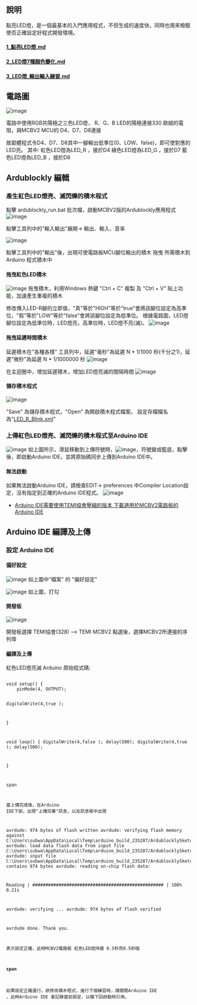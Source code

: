 ## 說明

點亮LED燈，是一個最基本的入門應用程式，不但生成的速度快，同時也用來檢驗使否正確設定好程式開發環境。

#### <a href="1_點亮LED燈.md">1_點亮LED燈.md</a>

#### <a href="2_LED燈7種顏色變化.md">2_LED燈7種顏色變化.md</a>

#### <a href="3_LED燈_輸出輸入練習.md">3_LED燈_輸出輸入練習.md</a>

## 電路圖

![image](image/led_01.png)

電路中使用RGB共陽極之三色LED燈，
R、G、B LED的陽極連接330 歐姆的電阻，與MCBV2 MCU的 D4、D7、D8連接

故韌體程式令D4、D7、D8其中一腳輸出低準位(0、LOW、false)，即可使對應的LED亮。
其中:
紅色LED燈為LED_R ，接於D4
綠色LED燈為LED_G ，接於D7
藍色LED燈為LED_B ，接於D8

## Ardublockly 編輯

### 產生紅色LED燈亮、滅閃爍的積木程式

點擊 ardublockly_run.bat 批次檔，啟動MCBV2版的Ardublockly應用程式
![image](image/ardublockly01.png)

點擊工具列中的"輸入輸出"展開-> 輸出、輸入、音率

![image](image/ardublockly02.png)

點擊工具列中的"輸出"後，出現可使電路板MCU腳位輸出的積木
拖曳 所需積木到Arduino 程式積木中

#### 拖曳紅色LED積木

![image](image/ardublockly03.png)
拖曳積木，利用Windows 熱鍵 "Ctrl + C" 複製 及 "Ctrl + V" 貼上功能，加速產生重複的積木

修改傳入LED-R腳的立即值，"真"等於"HIGH"等於"true"會將該腳位設定為高準位，"假"等於"LOW"等於"false"會將該腳位設定為低準位。 根據電路圖，LED燈腳位設定為低準位時，LED燈亮，高準位時，LED燈不亮(滅)。
![image](image/image-3.png)

#### 拖曳延遲時間積木

延遲積木在"各種各樣" 工具列中，延遲"毫秒"為延遲 N * 1/1000 秒(千分之1)，延遲"微秒"為延遲 N * 1/1000000 秒
![image](image/image-4.png)

在主迴圈中，增加延遲積木，增加LED燈亮滅的間隔時間
![image](image/image-5.png)

#### 儲存積木程式

![image](image/image-6.png)

"Save" 為儲存積木程式，"Open" 為開啟積木程式檔案。
設定存檔檔名為"<a href="LED_R_Blink.xml">LED_R_Blink.xml</a>"

### 上傳紅色LED燈亮、滅閃爍的積木程式至Arduino IDE

![image](image/image-7.png)
如上圖所示，滑鼠移動到上傳符號時，![image](image/image-8.png)，符號變成籃底，點擊後，即啟動Arduino IDE，並將原始碼同步上傳到Arduino IDE中。

#### 無法啟動

如果無法啟動Arduino IDE，請檢查EDIT-> preferences 中Compiler Location設定，沒有指定到正確的Arduino IDE程式。
![image](image/image-9.png)

* <a href="https://drive.google.com/file/d/1gBT4O8TjW2iJ1k9kBNFgxLv_6CsR1o17/view?usp=drive_link">Arduino IDE需要使用TEMI協會壓縮的版本,下載適用於MCBV2電路板的Arduino IDE </a>

## Arduino IDE 編譯及上傳

### 設定 Arduino IDE

#### 偏好設定

![image](image/image-10.png)
如上圖中"檔案" 的 "偏好設定"

![image](image/image-11.png)
如上圖，打勾

#### 開發板

![image](image/image-12.png)

開發板選擇 TEMI協會(328) --> TEMI MCBV2
點選後，選擇MCBV2所連接的序列埠

#### 編譯及上傳

<p>紅色LED燈亮滅 Arduino 原始程式碼:</p>
<pre><code>
void setup() {
  	pinMode(4, OUTPUT);

digitalWrite(4,true );

}

void loop() {
digitalWrite(4,false );
delay(500);
digitalWrite(4,true );
delay(500);

}

span

當上傳完成後，在Arduino IDE下部，出現"上傳完畢"訊息，以及訊息框中出現

avrdude: 974 bytes of flash written
avrdude: verifying flash memory against C:\Users\subwa\AppData\Local\Temp\arduino_build_235287/ArdublocklySketch.ino.hex:
avrdude: load data flash data from input file C:\Users\subwa\AppData\Local\Temp\arduino_build_235287/ArdublocklySketch.ino.hex:
avrdude: input file C:\Users\subwa\AppData\Local\Temp\arduino_build_235287/ArdublocklySketch.ino.hex contains 974 bytes
avrdude: reading on-chip flash data:

Reading | ################################################## | 100% 0.21s

avrdude: verifying ...
avrdude: 974 bytes of flash verified

avrdude done.  Thank you.

表示設定正確，此時MCBV2電路板 紅色LED燈持續 0.5秒亮0.5秒暗

#### span

如果設定正確運行，欲修改積木程式，進行下個練習時，請關閉Arduino IDE ，此時Arduino IDE 會記錄當前設定，以備下回啟動時引用。
